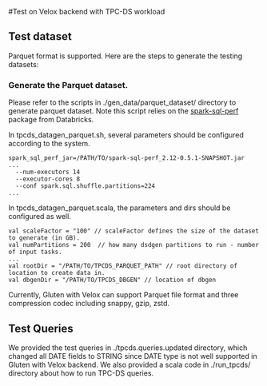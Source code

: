 #Test on Velox backend with TPC-DS workload

## Test dataset
Parquet format is supported. Here are the steps to generate the testing datasets:

### Generate the Parquet dataset.
Please refer to the scripts in ./gen_data/parquet_dataset/ directory to generate parquet dataset. Note this script relies on the [spark-sql-perf](https://github.com/databricks/spark-sql-perf) package from Databricks.

In tpcds_datagen_parquet.sh, several parameters should be configured according to the system.
```
spark_sql_perf_jar=/PATH/TO/spark-sql-perf_2.12-0.5.1-SNAPSHOT.jar
...
  --num-executors 14 
  --executor-cores 8 
  --conf spark.sql.shuffle.partitions=224 
...
```

In tpcds_datagen_parquet.scala, the parameters and dirs should be configured as well.
```
val scaleFactor = "100" // scaleFactor defines the size of the dataset to generate (in GB).
val numPartitions = 200  // how many dsdgen partitions to run - number of input tasks.
...
val rootDir = "/PATH/TO/TPCDS_PARQUET_PATH" // root directory of location to create data in.
val dbgenDir = "/PATH/TO/TPCDS_DBGEN" // location of dbgen
```

Currently, Gluten with Velox can support Parquet file format and three compression codec including snappy, gzip, zstd.

## Test Queries
We provided the test queries in ./tpcds.queries.updated directory, which changed all DATE fields to STRING since DATE type is not well supported in Gluten with Velox backend.
We also provided a scala code in ./run_tpcds/ directory about how to run TPC-DS queries.
